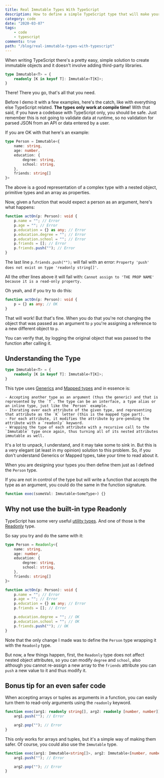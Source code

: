 ```yaml
---
title: Real Immutable Types With TypeScript
description: How to define a simple TypeScript type that will make your objects immutable
category: code
date: "2020-03-07"
tags: 
    - code
    - typescript
comments: true
path: "/blog/real-immutable-types-with-typescript"
---
```

When writing TypeScript there's a pretty easy, simple solution to create immutable objects and it doesn't involve adding third-party libraries.

``` typescript
type Immutable<T> = {
    readonly [K in keyof T]: Immutable<T[K]>;
}
```

There! There you go, that's all that you need.

Before I demo it with a few examples, here's the catch, like with everything else TypeScript related. **The types only work at compile time!** With that said, if you have a codebase with TypeScript only, you should be safe. Just remember this is not going to validate data at runtime, so no validation for parsed JSON from an API or data entered by a user.

If you are OK with that here's an example:

``` typescript
type Person = Immutable<{
    name: string,
    age: number,
    education: {
        degree: string,
        school: string,
    },
    friends: string[]
}>
```

The above is a good representation of a complex type with a nested object, primitive types and an array as properties.

Now, given a function that would expect a person as an argument, here's what happens:

``` typescript
function actOn(p: Person): void {
    p.name = ""; // Error
    p.age = ""; // Error
    p.education = {} as any; // Error
    p.education.degree = ""; // Error
    p.education.school = ""; // Error
    p.friends = []; // Error
    p.friends.push(""); // Error
}
```

The last line `p.friends.push("");` will fail with an error: `Property 'push' does not exist on type 'readonly string[]'`.

All the other lines above it will fail with: `Cannot assign to 'THE PROP NAME' because it is a read-only property.`

Oh yeah, and if you try to do this: 

``` typescript
function actOn(p: Person): void {
    p = {} as any; // OK
}
```

That will work! But that's fine. When you do that you're not changing the object that was passed as an argument to `p` you're assigning a reference to a new different object to `p`.

You can verify that, by logging the original object that was passed to the function after calling it.

## Understanding the Type

``` typescript
type Immutable<T> = {
    readonly [K in keyof T]: Immutable<T[K]>;
}
```

This type uses [Generics](https://www.typescriptlang.org/docs/handbook/generics.html) and [Mapped types](https://www.typescriptlang.org/docs/handbook/advanced-types.html#mapped-types) and in essence is:

    - Accepting another type as an argument (thus the generic) and that is represented by the `T`. The type can be an interface, a type alias or an inline type, just like the `Person` example.
    - Iterating over each attribute of the given type, and representing that attribute as the `K` letter (this is the mapped type part).
    - For each attribute, it modifies the attribute by pre-pending the attribute with a `readonly` keyword.
    - Wrapping the type of each attribute with a recursive call to the `Immutable` type once again, thus turning all of its nested attributes immutable as well.

It's a lot to unpack, I understand, and it may take some to sink in. But this is a very elegant (at least in my opinion) solution to this problem. So, if you don't understand Generics or Mapped types, take your time to read about it.

When you are designing your types you then define them just as I defined the `Person` type.

If you are not in control of the type but will write a function that accepts the type as an argument, you could do the same in the function signature.

``` typescript
function exec(someVal: Immutable<SomeType>) {}
```

## Why not use the built-in type Readonly<T>

TypeScript has some very useful [utility types](https://www.typescriptlang.org/docs/handbook/utility-types.html). And one of those is the [Readonly](https://www.typescriptlang.org/docs/handbook/utility-types.html#readonlyt) type.

So say you try and do the same with it: 

``` typescript
type Person = Readonly<{
    name: string,
    age: number,
    education: {
        degree: string,
        school: string,
    },
    friends: string[]
}>

function actOn(p: Person): void {
    p.name = ""; // Error
    p.age = ""; // Error
    p.education = {} as any; // Error
    p.friends = []; // Error

    p.education.degree = ""; // OK
    p.education.school = ""; // OK
    p.friends.push(""); // OK
}
```

Note that the only change I made was to define the `Person` type wrapping it with the `Readonly` type.

But now, a few things happen, first, the `Readonly` type does not affect nested object attributes, so you can modify `degree` and `school`, also although you cannot re-assign a new array to the `friends` attribute you can `push` a new value to it and thus modify it.


## Bonus tip for an even safer code

When accepting arrays or tuples as arguments in a function, you can easily turn them to read-only arguments using the `readonly` keyword.

``` typescript
function exec(arg1: readonly string[], arg2: readonly [number, number]) {
    arg1.push(""); // Error

    arg2.pop(""); // Error
}
```

This only works for arrays and tuples, but it's a simple way of making them safer. Of course, you could also use the `Immutable` type.

``` typescript
function exec(arg1: Immutable<string[]>, arg2: Immutable<[number, number]>) {
    arg1.push(""); // Error

    arg2.pop(""); // Error
}
```